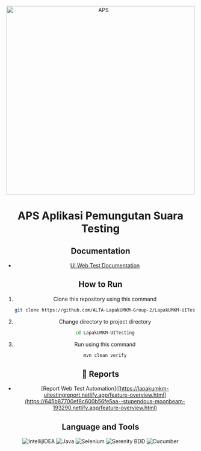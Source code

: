 <div align="center">
    <br>
        <img src="[https://user-images.githubusercontent.com/96028679/229820089-b660b411-ac45-47d0-a63f-1926e10f5771.png](https://aps-rejanglebong.skwn.dev/dev/assets/media/logos/logo_white_text.svg)" alt="APS" width="500px"/>

# APS Aplikasi Pemungutan Suara Testing





## Documentation
- [UI Web Test Documentation]([https://docs.google.com/spreadsheets/d/1dJiVr9K5PX0-_9OdNBWXfoRtLpAx6uBvsmYdlaj6m8M/edit#gid=0](https://docs.google.com/spreadsheets/d/1OdRfIAl2yPw2QsySfGBE0458qw7l9SYCPypedG1J4Mg/edit#gid=0))

## How to Run
1. Clone this repository using this command
   ```sh
   git clone https://github.com/ALTA-LapakUMKM-Group-2/LapakUMKM-UITesting.git
   ```
2. Change directory to project directory
   ```sh
   cd LapakUMKM-UITesting
   ```
3. Run using this command
   ```sh
   mvn clean verify
   ```

## 📝 Reports
- [Report Web Test Automation]([https://lapakumkm-uitestingreport.netlify.app/feature-overview.html](https://645b87700ef8c600b56fe5aa--stupendous-moonbeam-193290.netlify.app/feature-overview.html)

## Language and Tools
![IntellijIDEA](https://img.shields.io/badge/IntelliJIDEA-000000.svg?style=for-the-badge&logo=intellij-idea&logoColor=white)
![Java](https://img.shields.io/badge/java-%23ED8B00.svg?style=for-the-badge&logo=java&logoColor=white)
![Selenium](https://img.shields.io/badge/-selenium-000000?style=for-the-badge&logoColor=black)
![Serenity BDD](https://img.shields.io/badge/-serenit%20ybdd-16a67a?style=for-the-badge&logoColor=black)
![Cucumber](https://img.shields.io/badge/-cucumber-4bc47b?style=for-the-badge&logoColor=black)



